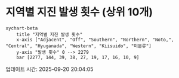 # 지역별 지진 발생 횟수 (상위 10개)

```mermaid
xychart-beta
    title "지역별 지진 발생 횟수"
    x-axis ["Adjacent", "Off", "Southern", "Northern", "Noto,", "Central", "Hyuganada", "Western", "Kiisuido", "미분류"]
    y-axis "발생 횟수" 0 --> 2279
    bar [2277, 144, 39, 38, 27, 19, 17, 16, 10, 9]
```

업데이트 시간: 2025-09-20 20:04:05
